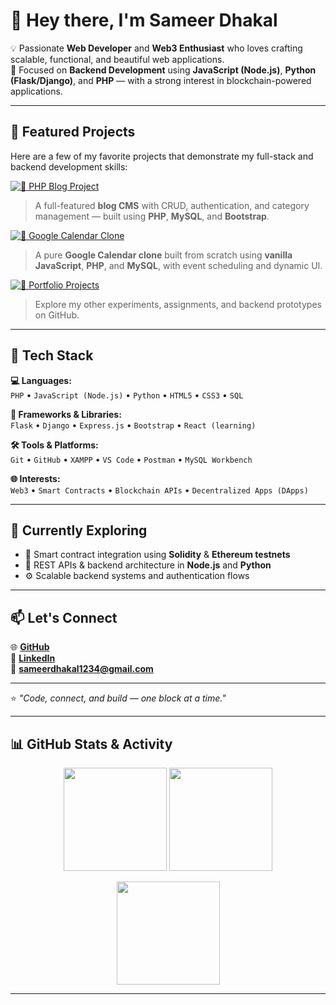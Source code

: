 # 👋 Hey there, I'm Sameer Dhakal

💡 Passionate **Web Developer** and **Web3 Enthusiast** who loves crafting scalable, functional, and beautiful web applications.  
🎯 Focused on **Backend Development** using **JavaScript (Node.js)**, **Python (Flask/Django)**, and **PHP** — with a strong interest in blockchain-powered applications.  

---

## 🧩 Featured Projects

Here are a few of my favorite projects that demonstrate my full-stack and backend development skills:

[![📰 PHP Blog Project](https://img.shields.io/badge/📰%20PHP_Blog_System-PHP%2C%20MySQL%2C%20Bootstrap-orange?style=for-the-badge)](https://github.com/dhakalsameer/projectII_php_blog)  
> A full-featured **blog CMS** with CRUD, authentication, and category management — built using **PHP**, **MySQL**, and **Bootstrap**.

[![📅 Google Calendar Clone](https://img.shields.io/badge/📅%20Google_Calendar_Clone-PHP%2C%20JS%2C%20MySQL-blue?style=for-the-badge)](https://github.com/dhakalsameer/Google-Clone)  
> A pure **Google Calendar clone** built from scratch using **vanilla JavaScript**, **PHP**, and **MySQL**, with event scheduling and dynamic UI.

[![🧠 Portfolio Projects](https://img.shields.io/badge/🧠%20More_Projects_on_GitHub-Explore%20My%20Repos-brightgreen?style=for-the-badge)](https://github.com/dhakalsameer?tab=repositories)  
> Explore my other experiments, assignments, and backend prototypes on GitHub.

---

## 🧰 Tech Stack

**💻 Languages:**  
`PHP` • `JavaScript (Node.js)` • `Python` • `HTML5` • `CSS3` • `SQL`

**🧩 Frameworks & Libraries:**  
`Flask` • `Django` • `Express.js` • `Bootstrap` • `React (learning)`  

**🛠️ Tools & Platforms:**  
`Git` • `GitHub` • `XAMPP` • `VS Code` • `Postman` • `MySQL Workbench`

**🌐 Interests:**  
`Web3` • `Smart Contracts` • `Blockchain APIs` • `Decentralized Apps (DApps)`

---

## 🧠 Currently Exploring

- 🔗 Smart contract integration using **Solidity** & **Ethereum testnets**  
- 🧩 REST APIs & backend architecture in **Node.js** and **Python**  
- ⚙️ Scalable backend systems and authentication flows  

---

## 📫 Let's Connect

🌐 [**GitHub**](https://github.com/dhakalsameer)  
💼 [**LinkedIn**](https://www.linkedin.com/in/sameer-dhakal-712b69301/)  
📧 **sameerdhakal1234@gmail.com**

---

⭐ *"Code, connect, and build — one block at a time."*

---

## 📊 GitHub Stats & Activity

<p align="center">
  <img src="https://github-readme-stats.vercel.app/api?username=dhakalsameer&show_icons=true&theme=tokyonight&hide_border=true" height="165px"/>
  <img src="https://github-readme-stats.vercel.app/api/top-langs/?username=dhakalsameer&layout=compact&theme=tokyonight&hide_border=true" height="165px"/>
</p>

<p align="center">
  <img src="https://streak-stats.demolab.com?user=dhakalsameer&theme=tokyonight&hide_border=true" height="165px"/>
</p>

---
